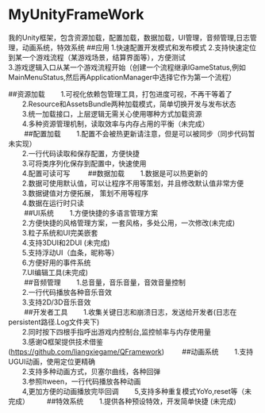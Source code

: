# MyUnityFrameWork
我的Unity框架，包含资源加载，配置加载，数据加载，UI管理，音频管理,日志管理，动画系统，特效系统
##应用
  1.快速配置开发模式和发布模式
  2.支持快速定位到某一个游戏流程（某游戏场景，结算界面等），方便测试  
  3.游戏逻辑入口从某一个游戏流程开始（创建一个流程继承IGameStatus,例如MainMenuStatus,然后再ApplicationManager中选择它作为第一个流程）

##资源加载
　　1.可视化依赖包管理工具，打包进度可视，不再干等着了  
　　2.Resource和AssetsBundle两种加载模式，简单切换开发与发布状态  
　　3.统一加载接口，上层逻辑无需关心使用哪种方式加载资源  
　　4.多种资源管理机制，读取效率与内存占用的平衡（未完成）  
　　
##配置加载
　　1.配置不会被热更新请注意，但是可以被同步（同步代码暂未实现）  
　　2.一行代码读取和保存配置，方便快捷  
　　3.可将类序列化保存到配置中，快速使用  
　　4.配置可读可写
　　
##数据加载
　　1.数据是可以热更新的  
　　2.数据可使用默认值，可以让程序不用等策划，并且修改默认值非常方便  
　　3.数据键值对方便拓展， 策划不用等程序  
　　4.数据在运行时只读  
　　
##UI系统
　　1.方便快捷的多语言管理方案  
　　2.方便快捷的风格管理方案，一套风格，多处公用，一次修改(未完成)    
　　3.粒子系统和UI完美嵌套    
　　4.支持3DUI和2DUI  (未完成)  
　　5.支持浮动UI（血条，昵称等）  
　　6.方便好用的事件系统    
　　7.UI编辑工具(未完成)   
　　
##音频管理
　　1.总音量，音乐音量，音效音量控制  
　　2.一行代码播放各种音乐音效  
　　3.支持2D/3D音乐音效  
　　
##开发者工具
　　1.收集关键日志和崩溃日志，发送给开发者(日志在 persistent路径\.Log文件夹下)  
　　2.同时按下四根手指呼出游戏内控制台,监控帧率与内存使用量  
　　3.感谢Q框架提供技术借鉴(https://github.com/liangxiegame/QFramework) 
　　
##动画系统
　　1.支持UGUI动画，使用定位更精确  
　　2.支持多种动画方式，贝塞尔曲线，各种回弹   
　　3.参照Itween，一行代码播放各种动画  
　　4,更加方便的动画播放完毕回调
　　5,支持多种重复模式YoYo,reset等（未完成）
　　
##特效系统
　　1.提供各种预设特效，开发简单快捷 (未完成)
